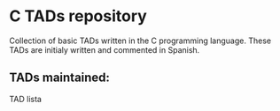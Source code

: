 # C TADs repository

Collection of basic TADs written in the C programming language.
These TADs are initialy written and commented in Spanish.

## TADs maintained:

TAD lista
